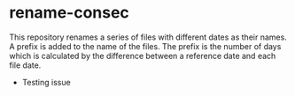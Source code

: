 # rename-consec
This repository renames a series of files with different dates as their names. A prefix is added to the name of the files. The prefix is the number of days which is calculated by the difference between a reference date and each file date.

* Testing issue
